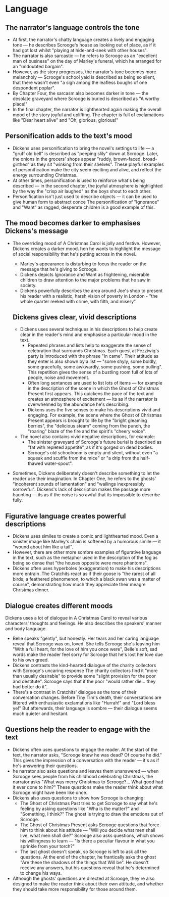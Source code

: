 # Language

## The narrator's language controls the tone 
- At first, the narrator's chatty language creates a lively and engaging tone — he describes Scrooge's house as looking out of place, as if it had got lost whilst "playing at hide-and-seek with other houses".
- The narrator is also sarcastic — he refers to Scrooge as an "excellent man of business" on the day of Marley's funeral, which he arranged for an "undoubted bargain". 
- However, as the story progresses, the narrator's tone becomes more melancholy — Scrooge's school yaid is described as being so silent, that there wasn't even "a sigh among the leafless boughs of one despondent poplar".
- By Chapter Four, the sarcasm also becomes darker in tone — the desolate graveyard where Scrooge is buried is described as "A worthy place!"
- In the final chapter, the narrator is lighthearted again making the overall mood of the story joyful and uplifting. The chapter is full of exclamations like "Dear heart alive" and "Oh, glorious, glorious!" 

## Personification adds to the text's mood 
- Dickens uses personification to bring the novel's settings to life — a "gruff old bell" is described as "peeping slily" down at Scrooge. Later, the onions in the grocers' shops appear "ruddy, brown-faced, broad-girthed" as they sit "winking from their shelves". These playful examples of personification make the city seem exciting and alive, and reflect the energy surrounding Christmas.
- At other times, personification is used to reinforce what's being described — in the second chapter, the joyful atmosphere is highlighted by the way the "crisp air laughed" as the boys shout to each other. 
- Personification isn't just used to describe objects — it can be used to give human form to abstract conce The personification of "Ignorance" and "Want" as ragged, desperate children is a good example of this. 

## The mood becomes darker to emphasises Dickens's message 
- The overriding mood of A Christmas Carol is jolly and festive. However, Dickens creates a darker mood. hen he wants to highlight the message of social responsibility that he's putting across in the novel.
  - Marley's appearance is disturbing to focus the reader on the message that he's giving to Scrooge.
  - Dickens depicts Ignorance and Want as frightening, miserable children to draw attention to the major problems that he saw in society.
  - Dickens powerfully describes the area around Joe's shop to present his reader with a realistic, harsh vision of poverty in London - "the whole quarter reeked with crime, with filth, and misery"
  
  ## Dickens gives clear, vivid descriptions
  - Dickens uses several techniques in his descriptions to help create clear in the reader's mind and emphasise a particular mood in the text. 
    - Repeated phrases and lists help to exaggerate the sense of celebration that surrounds Christmas. Each guest at Fezziwig's party is introduced with the phrase "In came". Their attitude as they enter is also shown by a list — "some shyly, some boldly, some gracefully, some awkwardly, some pushing, some pulling". This repetition gives the sense of a bustling room full of lots of people, noise and movement.
    - Often long sentances are used to list lots of items — for example in the description of the scene in which the Ghost of Christmas Present first appears. This quickens the pace of the text and creates an atmosphere of excitement — its as if the narrator is overwhelmed by the abundance he's describing.
    - Dickens uses the five senses to make his descriptions vivid and engaging. For example, the scene where the Ghost of Christmas Present appears is brought to life by the "bright gleaming berries", the "delicious steam" coming from the punch, the "roaring" blaze of the fire and the spirit's "cheery voice". 
  - The novel also contains vivid negative descriptions, for example:
    - The sinister graveyard of Scrooge's future burial is described as "fat with repleted appetite", as if it's gorged on dead bodies.
    - Scrooge's old schoolroom is empty and silent, without even "a squeak and scuffle from the mice" or "a drip from the half-thawed water-spout".
- Sometimes, Dickens deliberately doesn't describe something to let the reader use their imagination. In Chapter One, he refers to the ghosts' "incoherent sounds of lamentation" and "wailings inexpressibly sorrowful". Dickens's lack of description makes the passage more haunting — its as if the noise is so awful that its impossible to describe fully. 

## Figurative language creates powerful descriptions
- Dickens uses similes to create a comic and lighthearted mood. Even a sinister image like Marley's chain is softened by a humorous simile — it "wound about him like a tail". 
- However, there are other more sombre examples of figurative language in the text, such as the metaphor used in the description of the fog as being so dense that "the houses opposite were mere phantoms".
- Dickens often uses hyperboles (exaggeration) to make his descriptions more entrain .The Cratchits react as if their goose is "the rarest of all birds; a feathered phenomenon, to which a black swan was a matter of course", demonstrating how much they appreciate their meagre Christmas dinner.


## Dialogue creates different moods
Dickens uses a lot of dialogue in A Christmas Carol to reveal various characters' thoughts and feelings. He also describes the speakers' manner and body language.
- Belle speaks "gently", but honestly. Her tears and her caring language reveal that Scrooge was on, loved. She tells Scrooge she's leaving him "With a full heart, for the love of him you once were", Belle's soft, sad words make the reader feel sorry for Scrooge that he's lost her love due to his own greed.
- Dickens contrasts the kind-hearted dialogue of the charity collectors with Scrooge's uncaring response The charity collectors find it "more than usually desirable" to provide some "slight provision for the poor and destitute". Scrooge says that if the poor "would rather die... they had better do it".
- There's a contrast in Cratchits' dialogue as the tone of their conversation changes. Before Tiny Tim's death, their conversations are littered with enthusiastic exclamations like "Hurrah!" and "Lord bless ye!" But afterwards, their language is sombre — their dialogue seems much quieter and hesitant. 

## Questions help the reader to engage with the text 
- Dickens often uses questions to engage the reader. At the start of the text, the narrator asks, "Scrooge knew he was dead? Of course he did." This gives the impression of a conversation  with the reader — it's as if he's answering their questions.
- he narrator also asks questions and leaves them unanswered — when Scrooge sees people from his childhood celebrating Christmas, the narrator asks "What was merry Christmas to Scrooge?... What good had it ever done to him?" These questions make the reader think about what Scrooge might have been like once.
- Dickens also uses questions to show how Scrooge is changing: 
  - The Ghost of Christmas Past tries to get Scrooge to say what he's feeling by asking questions like "Wha is the matter?" and "Something, I think?" The ghost is trying to draw the emotions out of Scrooge. 
  - The Ghost of Christmas Present asks Scrooge questions that force him to think about his attitude — "Will you decide what men shall live, what men shall die?" Scrooge also asks questions, which shows his willingness to learn — "Is there a peculiar flavour in what you sprinkle from your torch?" 
  - The last ghost doesn't speak, so Scrooge is left to ask all the questions. At the end of the chapter, he frantically asks the ghost "Are these the shadows of the things that Will be". He doesn't receive any answers, but his questions reveal that he's determined to change his ways. 
- Although the ghosts' questions are directed at Scrooge, they're also designed to make the reader think about their own attitude, and whether they should take more responsibility for those around them. 
